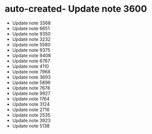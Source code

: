 # auto-created- Update note 3600
- Update note 3368
- Update note 6651
- Update note 9350
- Update note 3232
- Update note 5580
- Update note 9375
- Update note 9408
- Update note 6767
- Update note 4110
- Update note 7968
- Update note 3693
- Update note 5896
- Update note 7678
- Update note 9927
- Update note 1764
- Update note 3124
- Update note 2716
- Update note 2535
- Update note 3923
- Update note 5138
